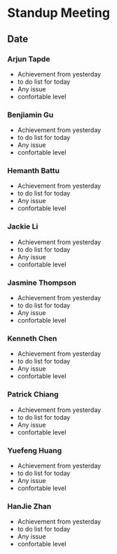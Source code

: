 # Standup Meeting
## Date

### Arjun Tapde

- Achievement from yesterday
- to do list for today
- Any issue
- confortable level

### Benjiamin Gu

- Achievement from yesterday
- to do list for today
- Any issue
- confortable level

### Hemanth Battu

- Achievement from yesterday
- to do list for today
- Any issue
- confortable level

### Jackie Li

- Achievement from yesterday
- to do list for today
- Any issue
- confortable level

### Jasmine Thompson

- Achievement from yesterday
- to do list for today
- Any issue
- confortable level

### Kenneth Chen

- Achievement from yesterday
- to do list for today
- Any issue
- confortable level

### Patrick Chiang

- Achievement from yesterday
- to do list for today
- Any issue
- confortable level

### Yuefeng Huang

- Achievement from yesterday
- to do list for today
- Any issue
- confortable level

### HanJie Zhan

- Achievement from yesterday
- to do list for today
- Any issue
- confortable level

